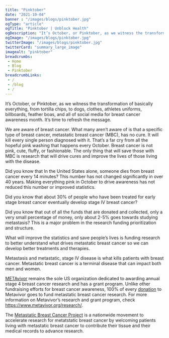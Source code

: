 ```yaml
--- 
title: "Pinktober"
date: "2021-10-04"
banner : "/images/blogs/pinktober.jpg"
ogType: "article"
ogTitle: "Pinktober | Unblock Health"
ogDescription: "It’s October, or Pinktober, as we witness the transformation of basically everything, from tortilla chips, to dogs, clothes, athletes uniforms, billboards, feather boas, and all of social media for breast cancer awareness month."
ogImage: "/images/blogs/pinktober.jpg"
twitterImage: "/images/blogs/pinktober.jpg"
twitterCard: "summary_large_image"
imagealt: "pinktober"
breadcrumbs:
 - Home
 - Blog
 - Pinktober
breadcrumbLinks:
 - / 
 - /blog
 - / 
---
```


It’s October, or Pinktober, as we witness the transformation of basically everything, from tortilla chips, to dogs, clothes, athletes uniforms, billboards, feather boas, and all of social media for breast cancer awareness month. It’s time to refresh the message. 

We are aware of breast cancer. What many aren’t aware of is that a specific type of breast cancer, metastatic breast cancer (MBC), has no cure. It will kill every single person diagnosed with it. That’s a far cry from all the hopeful pink washing that happens every October. Breast cancer is not pink, cute, fluffy, or fashionable. The only thing that will save those with MBC is research that will drive cures and improve the lives of those living with the disease.

Did you know that In the United States alone, someone dies from breast cancer every 14 minutes? This number has not changed significantly in over 40 years. Making everything pink in October to drive awareness has not reduced this number or improved statistics.

Did you know that about 30% of people who have been treated for early stage breast cancer eventually develop stage IV breast cancer? 

Did you know that out of all the funds that are donated and collected, only a very small percentage of money, only about 2-5% goes towards studying metastasis? This is a major problem in the research funding prioritization and structure. 

What will improve the statistics and save people’s lives is funding research to better understand what drives metastatic breast cancer so we can develop better treatments and therapies. 

Metastasis and metastatic, stage IV disease is what kills patients with breast cancer. Metastatic breast cancer is a terminal disease that can impact both men and women.

<a href="https://www.metavivor.org/_media/uploads/files/downloads/METAvivor_Flyer_01-23-20-v2.pdf" target="_blank">METAvivor</a> remains the sole US organization dedicated to awarding annual stage 4 breast cancer research and has a grant program. Unlike other fundraising efforts for breast cancer awareness, 100% of every <a href="https://www.metavivor.org/take-action/donate/" target="_blank">donation</a> to Metavivor goes to fund metastatic breast cancer research. For more information on Metavivor’s research and grant program, check <a href="https://www.metavivor.org/research/" target="_blank">https://www.metavivor.org/research/</a>.

The <a href="https://mbcproject.org/" target="_blank">Metastatic Breast Cancer Project</a> is a nationwide movement to accelerate research for metatstatic breast cancer by welcoming patients living with metastatic breast cancer to contribute their tissue and their medical records to advance research.
